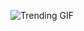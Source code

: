 
<!-- GIF_SECTION -->
![Trending GIF](https://media2.giphy.com/media/v1.Y2lkPThiYjIxNzcydXVvMm50dDNlYXIyYWUwcDJ6c244bHYycXZnM2xqYXU1amJqMGV3NSZlcD12MV9naWZzX3NlYXJjaCZjdD1n/qgQUggAC3Pfv687qPC/giphy.gif)
<!-- END_GIF_SECTION -->
